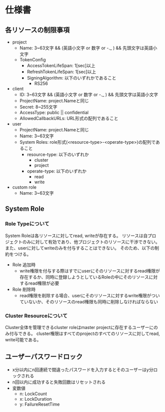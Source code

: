 # 仕様書

## 各リソースの制限事項

- project
  - Name: 3~63文字 && (英語小文字 or 数字 or -._ ) && 先頭文字は英語小文字
  - TokenConfig
    - AccessTokenLifeSpan: 1[sec]以上
    - RefreshTokenLifeSpan: 1[sec]以上
    - SigningAlgorithm: 以下のいずれかであること
      - RS256
- client
  - ID: 3~63文字 && (英語小文字 or 数字 or -._ ) && 先頭文字は英語小文字
  - ProjectName: project.Nameと同じ
  - Secret: 8~255文字
  - AccessType: public || confidential
  - AllowedCallbackURLs: URL形式の配列であること
- user
  - ProjectName: project.Nameと同じ
  - Name: 3~63文字
  - System Roles: role形式(\<resource-type\>-\<operate-type\>)の配列であること
    - resource-type: 以下のいずれか
      - cluster
      - project
    - operate-type: 以下のいずれか
      - read
      - write
- custom role
  - Name: 3~63文字

## System Role

### Role Typeについて

System Roleは各リソースに対してread, writeが存在する。
リソースは自プロジェクトのみに対して有効であり、他プロジェクトのリソースに干渉できない。
また、userに対してwriteのみを付与することはできない。
そのため、以下の制約をつける。

- Role 追加時
  - write権限を付与する際はすでにuserにそのリソースに対するread権限が存在するか、同時に登録しようとしているRoleの中にそのリソースに対するread権限が必要
- Role 削除時
  - read権限を削除する場合、userにそのリソースに対するwrite権限がついていないか、そのリソースのread権限も同時に削除しなければならない

### Cluster Resourceについて

Cluster全体を管理できるcluster roleはmaster projectに存在するユーザーにのみ付与できる。
cluster権限はすべてのprojectのすべてのリソースに対してread, write可能である。

## ユーザーパスワードロック

- x分以内にn回連続で間違ったパスワードを入力するとそのユーザーはy分ロックされる
- n回以内に成功すると失敗回数はリセットされる
- 変数値
  - n: LockCount
  - x: LockDuration
  - y: FailureResetTime
